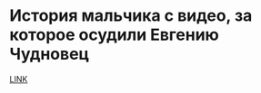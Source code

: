 # История мальчика с видео, за которое осудили Евгению Чудновец



[LINK](https://varlamov.ru/2274643.html)
